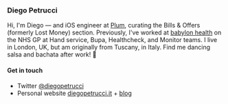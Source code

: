 ### Diego Petrucci

Hi, I'm Diego — and iOS engineer at [Plum](https://withplum.com), curating the Bills & Offers (formerly Lost Money) section. Previously, I've worked at [babylon health](https://www.babylonhealth.com) on the NHS GP at Hand service, Bupa, Healthcheck, and Monitor teams. I live in London, UK, but am originally from Tuscany, in Italy. Find me dancing salsa and bachata after work! 💃

#### Get in touch
* Twitter [@diegopetrucci](https://twitter.com/diegopetrucci)
* Personal website [diegopetrucci.it](http://www.diegopetrucci.it) + [blog](https://diegopetrucci.it/blog)
